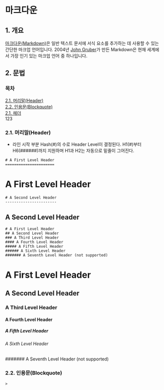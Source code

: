 # 마크다운

## 1. 개요

[마크다운(Markdown)](https://www.markdownguide.org/getting-started/)은 일반 텍스트 문서에 서식 요소를 추가하는 데 사용할 수 있는 간단한 마크업 언어입니다. 2004년 [John Gruber](https://daringfireball.net/projects/markdown/)가 만든 Markdown은 현재 세계에서 가장 인기 있는 마크업 언어 중 하나입니다.

## 2. 문법

### 목차

[2.1. 머리말(Header)](#21-머리말header) \
[2.2. 인용문(Blockquote)](#22-인용문blockquote)  
[2.1. 헤더](#2-1-헤더)  
123

### 2.1. 머리말(Header)

-   라인 시작 부분 Hash(#)의 수로 Header Level이 결정된다. H1(#)부터 H6(######)까지 지원하며 H1과 H2는 자동으로 밑줄이 그어진다.

```
# A First Level Header
======================
```

# A First Level Header

```
# A Second Level Header
-----------------------
```

## A Second Level Header

```
# A First Level Header
## A Second Level Header
### A Third Level Header
#### A Fourth Level Header
##### A Fifth Level Header
###### A Sixth Level Header
####### A Seventh Level Header (not supported)
```

# A First Level Header

## A Second Level Header

### A Third Level Header

#### A Fourth Level Header

##### A Fifth Level Header

###### A Sixth Level Header

####### A Seventh Level Header (not supported)

### 2.2. 인용문(Blockquote)

```
>
```

>
